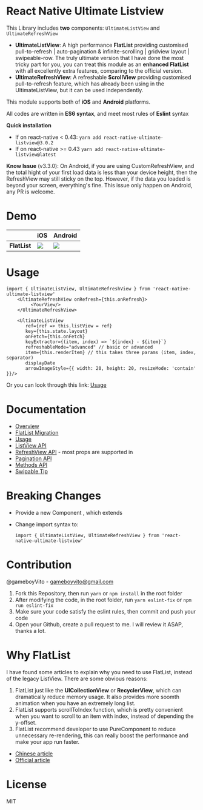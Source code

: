 # React Native Ultimate Listview

This Library includes **two** components: `UltimateListView` and `UltimateRefreshView`

- **UltimateListView**: A high performance **FlatList** providing customised pull-to-refresh | auto-pagination & infinite-scrolling | gridview layout | swipeable-row. The truly ultimate version that I have done the most tricky part for you, you can treat this module as an **enhanced FlatList** with all excellently extra features, comparing to the official version.
- **UltimateRefreshView**: A refreshable **ScrollView** providing customised pull-to-refresh feature, which has already been using in the UltimateListView, but it can be used independently.



This module supports both of **iOS** and **Android** platforms.

All codes are written in **ES6 syntax**, and meet most rules of **Eslint** syntax



**Quick installation**

- If on react-native < 0.43: `yarn add react-native-ultimate-listview@3.0.2`
- If on react-native >= 0.43 `yarn add react-native-ultimate-listview@latest`




**Know Issue** (v3.3.0): On Android, if you are using CustomRefreshView, and the total hight of your first load data is less than your device height, then the RefreshView may still sticky on the top. However, if the data you loaded is beyond your screen, everything's fine. This issue only happen on Android, any PR is welcome.



# Demo

|              | iOS                                      | Android                                  |
| ------------ | ---------------------------------------- | ---------------------------------------- |
| **FlatList** | ![](https://github.com/gameboyVito/react-native-ultimate-listview/blob/master/Demo/ios.gif) | ![](https://github.com/gameboyVito/react-native-ultimate-listview/blob/master/Demo/android.gif) |



# Usage

```
import { UltimateListView, UltimateRefreshView } from 'react-native-ultimate-listview'
    <UltimateRefreshView onRefresh={this.onRefresh}>
         <YourView/>
    </UltimateRefreshView>

    <UltimateListView
       ref={ref => this.listView = ref}
       key={this.state.layout}
       onFetch={this.onFetch}
       keyExtractor={(item, index) => `${index} - ${item}`} 
       refreshableMode="advanced" // basic or advanced
       item={this.renderItem} // this takes three params (item, index, separator)       
       displayDate
       arrowImageStyle={{ width: 20, height: 20, resizeMode: 'contain' }}/>
```
Or you can look through this link: [Usage](https://github.com/gameboyVito/react-native-ultimate-listview/wiki/Usage)



# Documentation

- [Overview](https://github.com/gameboyVito/react-native-ultimate-listview/wiki)
- [FlatList Migration](https://github.com/gameboyVito/react-native-ultimate-listview/wiki/FlatList-Migration)
- [Usage](https://github.com/gameboyVito/react-native-ultimate-listview/wiki/Usage)
- [ListView API](https://github.com/gameboyVito/react-native-ultimate-listview/wiki/ListView-API)
- [RefreshView API](https://github.com/gameboyVito/react-native-ultimate-listview/wiki/RefreshView-API) - most props are supported in <UltimateRefreshView />
- [Pagination API](https://github.com/gameboyVito/react-native-ultimate-listview/wiki/Pagination-API)
- [Methods API](https://github.com/gameboyVito/react-native-ultimate-listview/wiki/Methods-API)
- [Swipable Tip](https://github.com/gameboyVito/react-native-ultimate-listview/wiki/Swipable-Row)



# Breaking Changes

- Provide a new Component <UltimateRefreshView />, which extends <ScrollView />

- Change import syntax to: 

  `import { UltimateListView, UltimateRefreshView } from 'react-native-ultimate-listview'`



# Contribution

@gameboyVito - gameboyvito@gmail.com

1. Fork this Repository, then run `yarn` or `npm install` in the root folder
2. After modifying the code, in the root folder, run `yarn eslint-fix` or `npm run eslint-fix`
3. Make sure your code satisfy the eslint rules, then commit and push your code
4. Open your Github, create a pull request to me. I will review it ASAP, thanks a lot.



# Why FlatList

I have found some articles to explain why you need to use FlatList, instead of the legacy ListView. There are some obvious reasons:

1. FlatList just like the **UICollectionView** or **RecyclerView**, which can dramatically reduce memory usage. It also provides more soomth animation when you have an extremely long list.
2. FlatList supports scrollToIndex function, which is pretty convenient when you want to scroll to an item with index, instead of depending the y-offset.
3. FlatList recommend developer to use PureComponent to reduce unnecessary re-rendering, this can really boost the performance and make your app run faster.

* [Chinese article](https://segmentfault.com/a/1190000008589705) 
* [Official article](https://facebook.github.io/react-native/blog/2017/03/13/better-list-views.html) 





# License

MIT